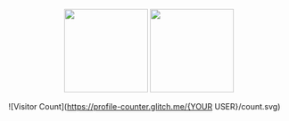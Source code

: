 <p align="center">
  <img height="150" src="https://github-readme-stats.vercel.app/api?username=leylaisa&show_icons=true&theme=radical" />
  <img height="150" src="https://github-readme-stats.vercel.app/api/top-langs/?username=leylaisa&layout=compact&theme=radical" />
</p>

![Visitor Count](https://profile-counter.glitch.me/{YOUR USER}/count.svg)

